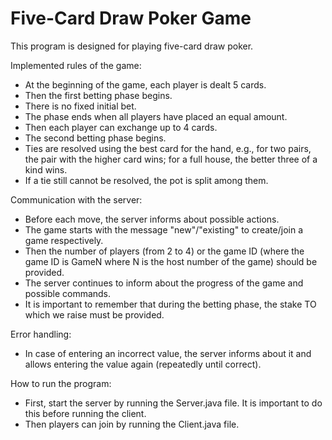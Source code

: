 # Five-Card Draw Poker Game

This program is designed for playing five-card draw poker.

Implemented rules of the game:

- At the beginning of the game, each player is dealt 5 cards.
- Then the first betting phase begins.
- There is no fixed initial bet.
- The phase ends when all players have placed an equal amount.
- Then each player can exchange up to 4 cards.
- The second betting phase begins.
- Ties are resolved using the best card for the hand, e.g., for two pairs, the pair with the higher card wins; for a full house, the better three of a kind wins.
- If a tie still cannot be resolved, the pot is split among them.

Communication with the server:

- Before each move, the server informs about possible actions.
- The game starts with the message "new"/"existing" to create/join a game respectively.
- Then the number of players (from 2 to 4) or the game ID (where the game ID is GameN where N is the host number of the game) should be provided.
- The server continues to inform about the progress of the game and possible commands.
- It is important to remember that during the betting phase, the stake TO which we raise must be provided.

Error handling:

- In case of entering an incorrect value, the server informs about it and allows entering the value again (repeatedly until correct).

How to run the program:

- First, start the server by running the Server.java file. It is important to do this before running the client.
- Then players can join by running the Client.java file.

